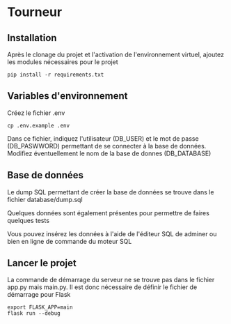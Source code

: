 # Tourneur 

## Installation
Après le clonage du projet et l'activation de l'environnement virtuel, ajoutez les modules nécessaires pour le projet
```shell
pip install -r requirements.txt
```

## Variables d'environnement
Créez le fichier .env
```shell
cp .env.example .env
```
Dans ce fichier, indiquez l'utilisateur (DB_USER) et le mot de passe (DB_PASWWORD) permettant de se connecter à la base de données.
Modifiez éventuellement le nom de la base de donnes (DB_DATABASE)

## Base de données
Le dump SQL permettant de créer la base de données se trouve dans le fichier database/dump.sql

Quelques données sont également présentes pour permettre de faires quelques tests

Vous pouvez insérez les données à l'aide de l'éditeur SQL de adminer ou bien en ligne de commande du moteur SQL

## Lancer le projet
La commande de démarrage du serveur ne se trouve pas dans le fichier app.py mais main.py. Il est donc nécessaire de définir le fichier de démarrage pour Flask
```shell
export FLASK_APP=main
flask run --debug
```
